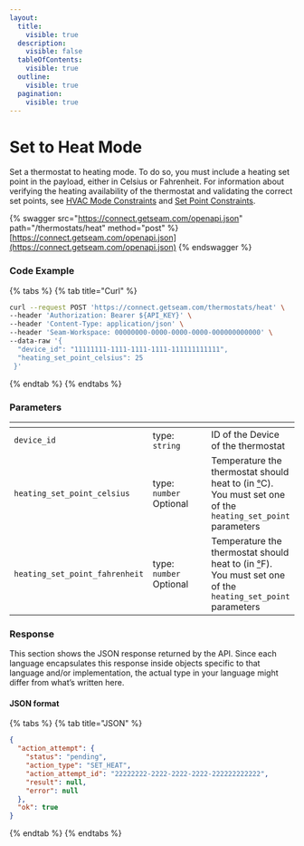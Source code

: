 ```yaml
---
layout:
  title:
    visible: true
  description:
    visible: false
  tableOfContents:
    visible: true
  outline:
    visible: true
  pagination:
    visible: true
---
```


# Set to Heat Mode

Set a thermostat to heating mode. To do so, you must include a heating set point in the payload, either in Celsius or Fahrenheit. For information about verifying the heating availability of the thermostat and validating the correct set points, see [HVAC Mode Constraints](../../products/thermostats/hvac-mode.md#hvac-mode-constraints) and [Set Point Constraints](../../products/thermostats/set-points.md#set-point-constraints).

{% swagger src="https://connect.getseam.com/openapi.json" path="/thermostats/heat" method="post" %}
[https://connect.getseam.com/openapi.json](https://connect.getseam.com/openapi.json)
{% endswagger %}

### Code Example

{% tabs %}
{% tab title="Curl" %}
```bash
curl --request POST 'https://connect.getseam.com/thermostats/heat' \
--header 'Authorization: Bearer ${API_KEY}' \
--header 'Content-Type: application/json' \
--header 'Seam-Workspace: 00000000-0000-0000-0000-000000000000' \
--data-raw '{
  "device_id": "11111111-1111-1111-1111-111111111111",
  "heating_set_point_celsius": 25
 }'
```
{% endtab %}
{% endtabs %}

### Parameters

<table data-header-hidden><thead><tr><th></th><th width="177.33333333333331"></th><th></th></tr></thead><tbody><tr><td><code>device_id</code></td><td>type: <code>string</code></td><td>ID of the Device of  the thermostat</td></tr><tr><td><code>heating_set_point_celsius</code></td><td>type: <code>number</code><br>Optional</td><td>Temperature the thermostat should heat to (in <a href="https://www.degreesymbol.net/">°</a>C).<br>You must set one of the <code>heating_set_point</code> parameters</td></tr><tr><td><code>heating_set_point_fahrenheit</code></td><td>type: <code>number</code><br>Optional</td><td>Temperature the thermostat should heat to (in <a href="https://www.degreesymbol.net/">°</a>F).<br>You must set one of the <code>heating_set_point</code> parameters</td></tr></tbody></table>

### Response

This section shows the JSON response returned by the API. Since each language encapsulates this response inside objects specific to that language and/or implementation, the actual type in your language might differ from what’s written here.

#### JSON format

{% tabs %}
{% tab title="JSON" %}
```json
{
  "action_attempt": {
    "status": "pending",
    "action_type": "SET_HEAT",
    "action_attempt_id": "22222222-2222-2222-2222-222222222222",
    "result": null,
    "error": null
  },
  "ok": true
}
```
{% endtab %}
{% endtabs %}
